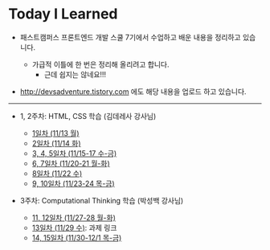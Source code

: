 # Today I Learned

- 패스트캠퍼스 프론트엔드 개발 스쿨 7기에서 수업하고 배운 내용을 정리하고 있습니다.
    - 가급적 이틀에 한 번은 정리해 올리려고 합니다.
        - 근데 쉽지는 않네요!!!

- http://devsadventure.tistory.com 에도 해당 내용을 업로드 하고 있습니다.

* * *

- 1, 2주차: HTML, CSS 학습 (김데레사 강사님)
    - [1일차 (11/13 월)](week1/171113_TIL.md)
    - [2일차 (11/14 화)](week1/171114_TIL.md)
    - [3, 4, 5일차 (11/15-17 수-금)](week1/171115_TIL.md)
    - [6, 7일차 (11/20-21 월-화)](week2/171121_TIL.md)
    - [8일차 (11/22 수)](week2/171122_TIL.md)
    - [9, 10일차 (11/23-24 목-금)](week2/171123_TIL.md)

- 3주차: Computational Thinking 학습 (박성백 강사님)
    - [11, 12일차 (11/27-28 월-화)](week3/171127_TIL.md)
    - [13일차 (11/29 수)](https://devsadventure.github.io/article/): 과제 링크
    - [14, 15일차 (11/30-12/1 목-금)](week3/171130_TIL.md)